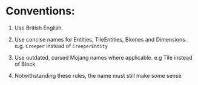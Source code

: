 # Conventions:

1. Use British English.

2. Use concise names for Entities, TileEntities, Biomes and Dimensions. e.g. `Creeper` instead of `CreeperEntity`

3. Use outdated, cursed Mojang names where applicable. e.g Tile instead of Block

4. Notwithstanding these rules, the name must still make some sense
